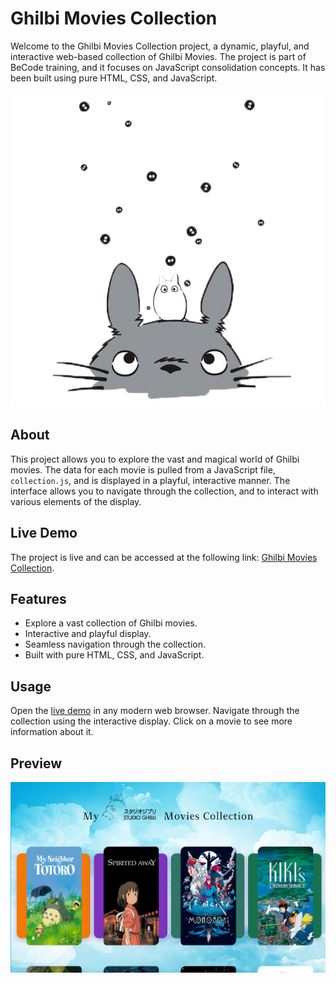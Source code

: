 # Ghilbi Movies Collection

Welcome to the Ghilbi Movies Collection project, a dynamic, playful, and interactive web-based collection of Ghilbi Movies. The project is part of BeCode training, and it focuses on JavaScript consolidation concepts. It has been built using pure HTML, CSS, and JavaScript.

![Alt text](assets/posters/png/totoro.png)

## About

This project allows you to explore the vast and magical world of Ghilbi movies. The data for each movie is pulled from a JavaScript file, `collection.js`, and is displayed in a playful, interactive manner. The interface allows you to navigate through the collection, and to interact with various elements of the display.

## Live Demo

The project is live and can be accessed at the following link: [Ghilbi Movies Collection](https://ghilby-movies-collection.netlify.app/).

## Features

- Explore a vast collection of Ghilbi movies.
- Interactive and playful display.
- Seamless navigation through the collection.
- Built with pure HTML, CSS, and JavaScript.

## Usage

Open the [live demo](https://ghilby-movies-collection.netlify.app/) in any modern web browser. Navigate through the collection using the interactive display. Click on a movie to see more information about it.

## Preview

![Alt text](assets/pre.png)
